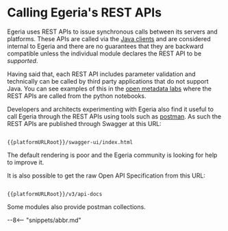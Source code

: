 <!-- SPDX-License-Identifier: CC-BY-4.0 -->
<!-- Copyright Contributors to the ODPi Egeria project 2020. -->

# Calling Egeria's REST APIs

Egeria uses REST APIs to issue synchronous calls between its servers and platforms.  These APIs are called via the [Java clients](/guides/developer/java-clients) and are considered internal to Egeria and there are no guarantees that they are backward compatible unless the individual module declares the REST API to be *supported*.

Having said that, each REST API includes parameter validation and technically can be called by third party applications that do not support Java.  You can see examples of this in the [open metadata labs](/education/open-metadata-labs) where the REST APIs are called from the python notebooks.

Developers and architects experimenting with Egeria also find it useful to call Egeria through the REST APIs using tools such as [postman](/education/tutorials/postman-tutorial/overview).  As such the REST APIs are published through Swagger at this URL:

```

{{platformURLRoot}}/swagger-ui/index.html

```
The default rendering is poor and the Egeria community is looking for help to improve it.

It is also possible to get the raw Open API Specification from this URL:

```

{{platformURLRoot}}/v3/api-docs

```

Some modules also provide postman collections.


--8<-- "snippets/abbr.md"
